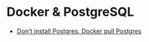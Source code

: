 # Docker & PostgreSQL 
- [Don’t install Postgres. Docker pull Postgres](https://hackernoon.com/dont-install-postgres-docker-pull-postgres-bee20e200198)
